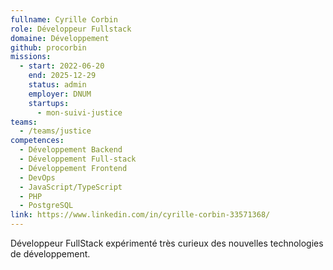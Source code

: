 ```yaml
---
fullname: Cyrille Corbin
role: Développeur Fullstack
domaine: Développement
github: procorbin
missions:
  - start: 2022-06-20
    end: 2025-12-29
    status: admin
    employer: DNUM
    startups:
      - mon-suivi-justice
teams:
  - /teams/justice
competences:
  - Développement Backend
  - Développement Full-stack
  - Développement Frontend
  - DevOps
  - JavaScript/TypeScript
  - PHP
  - PostgreSQL
link: https://www.linkedin.com/in/cyrille-corbin-33571368/
---
```

Développeur FullStack expérimenté très curieux des nouvelles technologies de développement.
